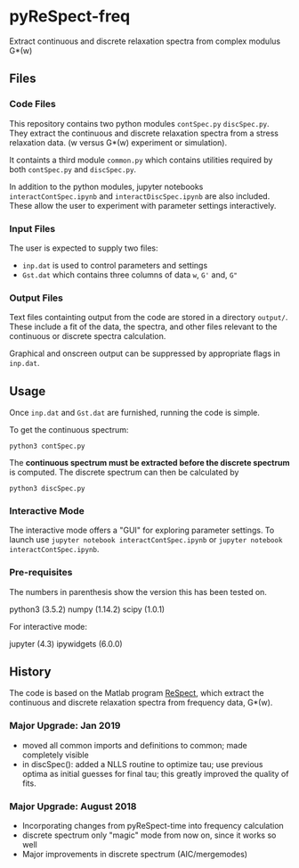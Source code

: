# pyReSpect-freq

Extract continuous and discrete relaxation spectra from complex modulus G*(w)

## Files

### Code Files

This repository contains two python modules `contSpec.py` `discSpec.py`. They extract the continuous and discrete relaxation spectra from a stress relaxation data. (w versus G*(w) experiment or simulation).

It containts a third module `common.py` which contains utilities required by both `contSpec.py` and `discSpec.py`.

In addition to the python modules, jupyter notebooks `interactContSpec.ipynb` and `interactDiscSpec.ipynb` are also included. These allow the user to experiment with parameter settings interactively.

### Input Files

The user is expected to supply two files:

+ `inp.dat` is used to control parameters and settings
+ `Gst.dat` which contains three columns of data `w`, `G'` and, `G"`

### Output Files

Text files containting output from the code are stored in a directory `output/`. These include a fit of the data, the spectra, and other files relevant to the continuous or discrete spectra calculation. 

Graphical and onscreen output can be suppressed by appropriate flags in `inp.dat`.

## Usage

Once `inp.dat` and `Gst.dat` are furnished, running the code is simple.

To get the continuous spectrum:

`python3 contSpec.py`

The **continuous spectrum must be extracted before the discrete spectrum** is computed. The discrete spectrum can then be calculated by

`python3 discSpec.py`

### Interactive Mode

The interactive mode offers a "GUI" for exploring parameter settings. To launch use `jupyter notebook interactContSpec.ipynb` or `jupyter notebook interactContSpec.ipynb`.

### Pre-requisites

The numbers in parenthesis show the version this has been tested on. 

python3 (3.5.2)
numpy (1.14.2)
scipy (1.0.1)

For interactive mode:

jupyter (4.3)
ipywidgets (6.0.0)

## History

The code is based on the Matlab program [ReSpect](https://www.mathworks.com/matlabcentral/fileexchange/40458-respect), which extract the continuous and discrete relaxation spectra from frequency data, G*(w).

### Major Upgrade: Jan 2019

+ moved all common imports and definitions to common; made completely visible
+ in discSpec(): added a NLLS routine to optimize tau; use previous optima as initial guesses for final tau; this greatly improved the quality of fits.

### Major Upgrade: August 2018

+ Incorporating changes from pyReSpect-time into frequency calculation
+ discrete spectrum only "magic" mode from now on, since it works so well
+ Major improvements in discrete spectrum (AIC/mergemodes)


